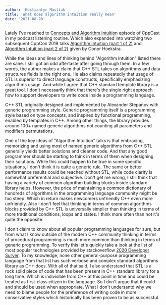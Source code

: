 ```yaml
---
author: 'Kostiantyn Masliuk'
title: 'What does algorithm intuition really mean'
date: '2021-08-28'
---
```


Lately I've reached to [Concepts and Algorithm Intuition](https://cppcast.com/concepts-algorithm-intuition/) episode of CppCast in my podcast listening routine. Which also expanded into watching two subsequent CppCon 2019 talks [Algorithm Intuition (part 1 of 2)](https://www.youtube.com/watch?v=pUEnO6SvAMo) and [Algorithm Intuition (part 2 of 2)](https://www.youtube.com/watch?v=sEvYmb3eKsw) given by Conor Hoekstra.

While the ideas and lines of thinking behind "Algorithm Intuition" listed there are sane. I still got an odd aftertaste after going through them. In a few words, the author makes a claim that C++ STL takes on algorithms and data structures fields is the right one. He also claims repeatedly that usage of STL is superior to direct language constructs, specifically emphasizing algorithms usage. And while I agree that C++ standard template library is a great tool. I don't necessarily think that there's the single right approach how to support developers to write code inside a programming language.

C++ STL originally designed and implemented by Alexander Stepanov with generic programming style. Generic programming itself is a programming style based on type concepts, and inspired by functional programming, enabled by templates in C++. Among other things, the library provides around 100+ named generic algorithms not counting all parameters and modifiers permutations.

One of the key ideas of "Algorithm Intuition" talks is that embracing, memorizing and using most of named generic algorithms from C++ STL generally yields better solutions and cleaner code. And that any good programmer should be starting to think in terms of them when designing their solutions. While this could happen to be true in some specific situations, I don't think it is quite a generic rule. The same or better performance results could be reached without STL, while code clarity is somewhat preferential and subjective. Don't get me wrong, I still think that having a variety of common algorithm building blocks inside standard library helps. However, the price of maintaining a common dictionary of hundreds of algorithms in the programming language community might be too steep. Which in return makes newcomers unfriendly C++ even more unfriendly. Also I don't feel that thinking in terms of common algorithms blocks provided by C++ STL is universally simplier than thinking in terms of more traditional conditions, loops and states. I think more often than not it's quite the opposite.

I don't claim to know about all popular programming languages for sure, but from what I know outside of the modern C++ community thinking in terms of procedural programming is much more common than thinking in terms of generic programming. To verify this let's quickly take a look at the list of most popular technologies provided by stackoverflow [2020 Developer Surver](https://insights.stackoverflow.com/survey/2020#most-popular-technologies). To my knowledge, none other general-purpose programming language from that list has such verbose and complex standard algorithms library as C++ does. With all of that said, I also understand that STL is a rock solid piece of code that has been present in C++ standard library for a long time. Which is indivisible from C++ at this point in time and could be treated as first-class citizen in the language. So I don't argue that it could and should be used when appropriate. What I don't undersantd why we need to blame people for the preference of writing code in more conservative styles which historically has been proven to be as successful.